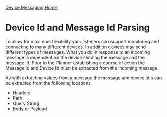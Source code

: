 ﻿[Device Messaging Home](Index.md)

# Device Id and Message Id Parsing

To allow for maximum flexibility your listeners can support monitoring and connecting to many different devices.  In addition devices may send different types of messages.  What you do in response to an incoming message is dependent on the device sending the message and the message id.  Prior to the Planner establishing a course of action the Message Id and Device Id must be extracted from the incoming message.

As with extracting values from a message the message and device id's can be extracted from the following locations
* Headers
* Path
* Query String 
* Body or Payload

